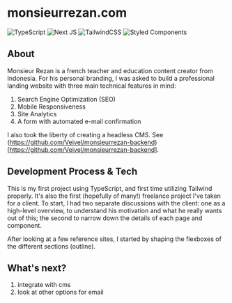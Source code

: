 # monsieurrezan.com
![TypeScript](https://img.shields.io/badge/typescript-%23007ACC.svg?style=for-the-badge&logo=typescript&logoColor=white)
![Next JS](https://img.shields.io/badge/Next-black?style=for-the-badge&logo=next.js&logoColor=white)
![TailwindCSS](https://img.shields.io/badge/tailwindcss-%2338B2AC.svg?style=for-the-badge&logo=tailwind-css&logoColor=white)
![Styled Components](https://img.shields.io/badge/styled--components-DB7093?style=for-the-badge&logo=styled-components&logoColor=white)

## About

Monsieur Rezan is a french teacher and education content creator from Indonesia. For his personal branding, I was asked to build a professional landing website with three main technical features in mind:
1. Search Engine Optimization (SEO)
2. Mobile Responsiveness
3. Site Analytics
4. A form with automated e-mail confirmation

I also took the liberty of creating a headless CMS. See (https://github.com/Veivel/monsieurrezan-backend)[https://github.com/Veivel/monsieurrezan-backend].

## Development Process & Tech

This is my first project using TypeScript, and first time utilizing Tailwind properly. It's also the first (hopefully of many!) freelance project I've taken for a client. To start, I had two separate discussions with the client: one as a high-level overview, to understand his motivation and what he really wants out of this; the second to narrow down the details of each page and component. 

After looking at a few reference sites, I started by shaping the flexboxes of the different sections (outline).

## What's next?
1. integrate with cms
2. look at other options for email